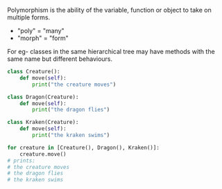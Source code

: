 Polymorphism is the ability of the variable, function or object to take on multiple forms.
- "poly" = "many"
- "morph" = "form"

For eg- classes in the same hierarchical tree may have methods with the same name but different behaviours.

```python
class Creature():
    def move(self):
        print("the creature moves")

class Dragon(Creature):
    def move(self):
        print("the dragon flies")

class Kraken(Creature):
    def move(self):
        print("the kraken swims")

for creature in [Creature(), Dragon(), Kraken()]:
    creature.move()
# prints:
# the creature moves
# the dragon flies
# the kraken swims
```

